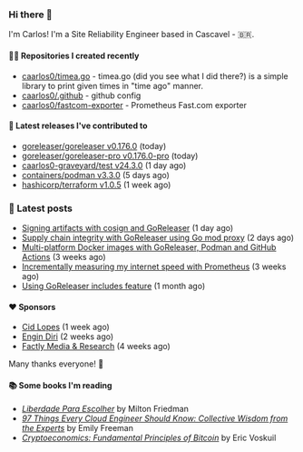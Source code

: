 ### Hi there 👋

I'm Carlos! I'm a Site Reliability Engineer based in Cascavel - 🇧🇷.

#### 👨‍💻 Repositories I created recently
- [caarlos0/timea.go](https://github.com/caarlos0/timea.go) - timea.go (did you see what I did there?) is a simple library to print given times in &#34;time ago&#34; manner.
- [caarlos0/.github](https://github.com/caarlos0/.github) - github config
- [caarlos0/fastcom-exporter](https://github.com/caarlos0/fastcom-exporter) - Prometheus Fast.com exporter

#### 🚀 Latest releases I've contributed to


- [goreleaser/goreleaser v0.176.0](https://github.com/goreleaser/goreleaser/releases/tag/v0.176.0) (today)
- [goreleaser/goreleaser-pro v0.176.0-pro](https://github.com/goreleaser/goreleaser-pro/releases/tag/v0.176.0-pro) (today)
- [caarlos0-graveyard/test v24.3.0](https://github.com/caarlos0-graveyard/test/releases/tag/v24.3.0) (1 day ago)
- [containers/podman v3.3.0](https://github.com/containers/podman/releases/tag/v3.3.0) (5 days ago)
- [hashicorp/terraform v1.0.5](https://github.com/hashicorp/terraform/releases/tag/v1.0.5) (1 week ago)

### 📄 Latest posts
- [Signing artifacts with cosign and GoReleaser](https://carlosbecker.com/posts/goreleaser-cosign/) (1 day ago)
- [Supply chain integrity with GoReleaser using Go mod proxy](https://carlosbecker.com/posts/supply-chain-goreleaser-go-mod-proxy/) (2 days ago)
- [Multi-platform Docker images with GoReleaser, Podman and GitHub Actions](https://carlosbecker.com/posts/goreleaser-actions-podman/) (3 weeks ago)
- [Incrementally measuring my internet speed with Prometheus](https://carlosbecker.com/posts/speedtest-prometheus/) (3 weeks ago)
- [Using GoReleaser includes feature](https://carlosbecker.com/posts/goreleaser-includes/) (1 month ago)

#### ❤️ Sponsors
- [Cid Lopes](https://github.com/supercid) (1 week ago)
- [Engin Diri](https://github.com/dirien) (2 weeks ago)
- [Factly Media &amp; Research](https://github.com/factly) (4 weeks ago)

Many thanks everyone! 🙏

#### 📚 Some books I'm reading
- _[Liberdade Para Escolher](https://www.goodreads.com/book/show/17238591-liberdade-para-escolher)_ by Milton Friedman
- _[97 Things Every Cloud Engineer Should Know: Collective Wisdom from the Experts](https://www.goodreads.com/book/show/53483754-97-things-every-cloud-engineer-should-know)_ by Emily Freeman
- _[Cryptoeconomics: Fundamental Principles of Bitcoin](https://www.goodreads.com/book/show/56919322-cryptoeconomics)_ by Eric Voskuil
